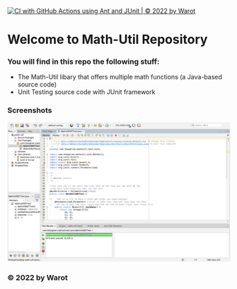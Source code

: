 
[![CI with GitHub Actions using Ant and JUnit | © 2022 by Warot](https://github.com/warot8112000/math-util/actions/workflows/ci-junit.yml/badge.svg)](https://github.com/warot8112000/math-util/actions/workflows/ci-junit.yml)
# Welcome to Math-Util Repository
### You will find in this repo the following stuff:
* The Math-Util libary that offers multiple math functions (a Java-based source code)
* Unit Testing source code with JUnit framework
### Screenshots
![DDT & TDD with JUnit](https://github.com/warot8112000/math-util/blob/main/image/DDT%20With%20JUnit.png)
### © 2022 by Warot
